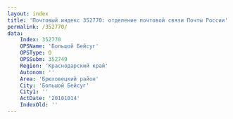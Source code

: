 ```yaml
---
layout: index
title: 'Почтовый индекс 352770: отделение почтовой связи Почты России'
permalink: /352770/
data:
    Index: 352770
    OPSName: 'Большой Бейсуг'
    OPSType: О
    OPSSubm: 352749
    Region: 'Краснодарский край'
    Autonom: ''
    Area: 'Брюховецкий район'
    City: 'Большой Бейсуг'
    City1: ''
    ActDate: '20101014'
    IndexOld: ''
---
```

